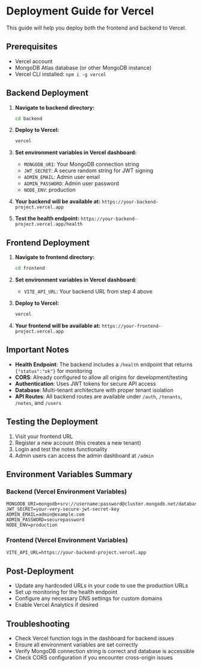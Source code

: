 # Deployment Guide for Vercel

This guide will help you deploy both the frontend and backend to Vercel.

## Prerequisites
- Vercel account
- MongoDB Atlas database (or other MongoDB instance)
- Vercel CLI installed: `npm i -g vercel`

## Backend Deployment

1. **Navigate to backend directory:**
   ```bash
   cd backend
   ```

2. **Deploy to Vercel:**
   ```bash
   vercel
   ```

3. **Set environment variables in Vercel dashboard:**
   - `MONGODB_URI`: Your MongoDB connection string
   - `JWT_SECRET`: A secure random string for JWT signing
   - `ADMIN_EMAIL`: Admin user email
   - `ADMIN_PASSWORD`: Admin user password
   - `NODE_ENV`: production

4. **Your backend will be available at:** `https://your-backend-project.vercel.app`

5. **Test the health endpoint:** `https://your-backend-project.vercel.app/health`

## Frontend Deployment

1. **Navigate to frontend directory:**
   ```bash
   cd frontend
   ```

2. **Set environment variables in Vercel dashboard:**
   - `VITE_API_URL`: Your backend URL from step 4 above

3. **Deploy to Vercel:**
   ```bash
   vercel
   ```

4. **Your frontend will be available at:** `https://your-frontend-project.vercel.app`

## Important Notes

- **Health Endpoint**: The backend includes a `/health` endpoint that returns `{"status":"ok"}` for monitoring
- **CORS**: Already configured to allow all origins for development/testing
- **Authentication**: Uses JWT tokens for secure API access
- **Database**: Multi-tenant architecture with proper tenant isolation
- **API Routes**: All backend routes are available under `/auth`, `/tenants`, `/notes`, and `/users`

## Testing the Deployment

1. Visit your frontend URL
2. Register a new account (this creates a new tenant)
3. Login and test the notes functionality
4. Admin users can access the admin dashboard at `/admin`

## Environment Variables Summary

### Backend (Vercel Environment Variables)
```
MONGODB_URI=mongodb+srv://username:password@cluster.mongodb.net/database
JWT_SECRET=your-very-secure-jwt-secret-key
ADMIN_EMAIL=admin@example.com
ADMIN_PASSWORD=securepassword
NODE_ENV=production
```

### Frontend (Vercel Environment Variables)
```
VITE_API_URL=https://your-backend-project.vercel.app
```

## Post-Deployment

- Update any hardcoded URLs in your code to use the production URLs
- Set up monitoring for the health endpoint
- Configure any necessary DNS settings for custom domains
- Enable Vercel Analytics if desired

## Troubleshooting

- Check Vercel function logs in the dashboard for backend issues
- Ensure all environment variables are set correctly
- Verify MongoDB connection string is correct and database is accessible
- Check CORS configuration if you encounter cross-origin issues